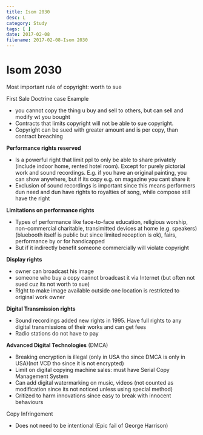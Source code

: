 ```yaml
---
title: Isom 2030
desc: L
category: Study
tags: [ ]
date: 2017-02-08
filename: 2017-02-08-Isom 2030
---
```


# Isom 2030

Most important rule of copyright: worth to sue

First Sale Doctrine case Example

- you cannot copy the thing u buy and sell to others, but can sell and modify wt you bought
- Contracts that limits copyright will not be able to sue copyright.
- Copyright can be sued with greater amount and is per copy, than contract breaching

**Performance rights reserved**

- Is a powerful right that limit ppl to only be able to share privately (include indoor home, rented hotel room). Except for purely pictorial work and sound recordings. E.g. if you have an original painting, you can show anywhere, but if its copy e.g. on magazine you cant share it
- Exclusion of sound recordings is important since this means performers dun need and dun have rights to royalties of song, while compose still have the right

**Limitations on performance rights**

- Types of performance like face-to-face education, religious worship, non-commercial charitable, transimitted devices at home (e.g. speakers)(bluebooth itself is public but since limited reception is ok), fairs, performance by or for handicapped
- But if it indirectly benefit someone commercially will violate copyright

**Display rights**

- owner can broadcast his image
- someone who buy a copy cannot broadcast it via Internet (but often not sued cuz its not worth to sue)
- RIght to make image available outside one location is restricted to original work owner

**Digital Transmission rights**

- Sound recordings added new rights in 1995. Have full rights to any digital transmissions of their works and can get fees
- Radio stations do not have to pay

**Advanced Digital Technologies** (DMCA)

- Breaking encryption is illegal (only in USA tho since DMCA is only in USA)(not VCD tho since it is not encrypted)
- Limit on digital copying machine sales: must have Serial Copy Management System
- Can add digital watermarking on music, videos (not counted as modification since its not noticed unless using special method)
- Critized to harm innovations since easy to break with innocent behaviours

Copy Infringement

- Does not need to be intentional (Epic fail of George Harrison)